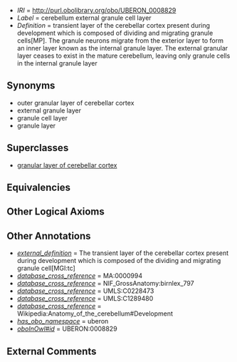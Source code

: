  * *IRI* = http://purl.obolibrary.org/obo/UBERON_0008829
 * *Label* = cerebellum external granule cell layer
 * *Definition* = transient layer of the cerebellar cortex present during development which is composed of dividing and migrating granule cells[MP]. The granule neurons migrate from the exterior layer to form an inner layer known as the internal granule layer. The external granular layer ceases to exist in the mature cerebellum, leaving only granule cells in the internal granule layer

## Synonyms

 * outer granular layer of cerebellar cortex
 * external granule layer
 * granule cell layer
 * granule layer

## Superclasses

 * [granular layer of cerebellar cortex](../../UBERON/56/UBERON_0002956.md)

## Equivalencies


## Other Logical Axioms


## Other Annotations

 * *[external_definition](../../UBPROP/01/UBPROP_0000001.md)* = The transient layer of the cerebellar cortex present during development which is composed of the dividing and migrating granule cell[MGI:tc]
 * *[database_cross_reference](../../ef/oboInOwl#hasDbXref.md)* = MA:0000994
 * *[database_cross_reference](../../ef/oboInOwl#hasDbXref.md)* = NIF_GrossAnatomy:birnlex_797
 * *[database_cross_reference](../../ef/oboInOwl#hasDbXref.md)* = UMLS:C0228473
 * *[database_cross_reference](../../ef/oboInOwl#hasDbXref.md)* = UMLS:C1289480
 * *[database_cross_reference](../../ef/oboInOwl#hasDbXref.md)* = Wikipedia:Anatomy_of_the_cerebellum#Development
 * *[has_obo_namespace](../../ce/oboInOwl#hasOBONamespace.md)* = uberon
 * *[oboInOwl#id](../../id/oboInOwl#id.md)* = UBERON:0008829

## External Comments

